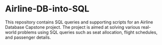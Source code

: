 # Airline-DB-into-SQL
This repository contains SQL queries and supporting scripts for an Airline Database Capstone project. The project is aimed at solving various real-world problems using SQL queries such as seat allocation, flight schedules, and passenger details.
